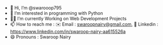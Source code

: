 - 👋 Hi, I’m @swarooop795
- 🐍 I’m interested in programming with Python 
- 👩‍💻 I’m currently Working on Web Development Projects
- 📫 How to reach me :
  ✉️ Email : swaroopnairy@gmail.com, 🔗 Linkedin : https://www.linkedin.com/in/swaroop-nairy-aa615526a
- 😄 Pronouns : Swaroop Nairy

<!---
swarooop795/swarooop795 is a ✨ special ✨ repository because its `README.md` (this file) appears on your GitHub profile.
You can click the Preview link to take a look at your changes.
--->
